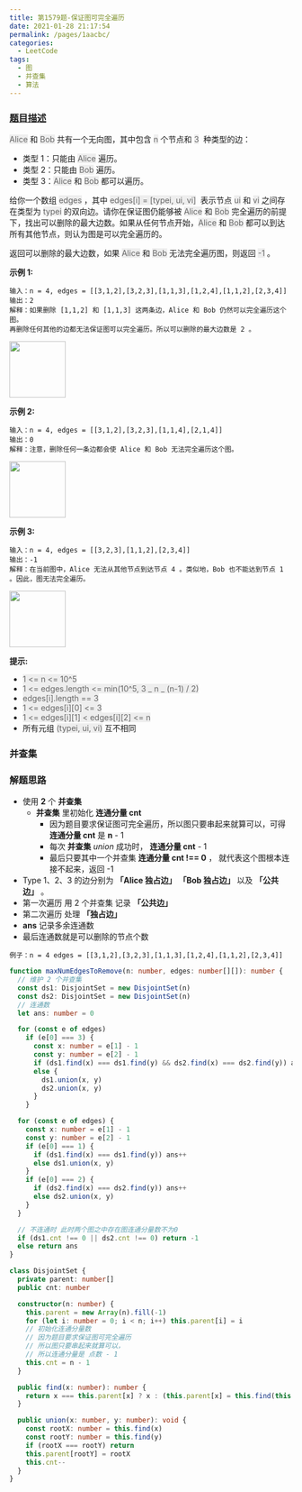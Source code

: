 ```yaml
---
title: 第1579题-保证图可完全遍历
date: 2021-01-28 21:17:54
permalink: /pages/1aacbc/
categories:
  - LeetCode
tags:
  - 图
  - 并查集
  - 算法
---
```


### [题目描述](https://leetcode-cn.com/problems/remove-max-number-of-edges-to-keep-graph-fully-traversable/)

<font style="background: #eee; color: #666;">Alice</font> 和 <font style="background: #eee; color: #666;">Bob</font> 共有一个无向图，其中包含 <font style="background: #eee; color: #666;">n</font> 个节点和 <font style="background: #eee; color: #666;">3</font>  种类型的边：

- 类型 1：只能由 <font style="background: #eee; color: #666;">Alice</font> 遍历。
- 类型 2：只能由 <font style="background: #eee; color: #666;">Bob</font> 遍历。
- 类型 3：<font style="background: #eee; color: #666;">Alice</font> 和 <font style="background: #eee; color: #666;">Bob</font> 都可以遍历。

给你一个数组 <font style="background: #eee; color: #666;">edges</font> ，其中 <font style="background: #eee; color: #666;">edges[i] = [typei, ui, vi]</font>  表示节点 <font style="background: #eee; color: #666;">ui</font> 和 <font style="background: #eee; color: #666;">vi</font> 之间存在类型为 <font style="background: #eee; color: #666;">typei</font> 的双向边。请你在保证图仍能够被 <font style="background: #eee; color: #666;">Alice</font> 和 <font style="background: #eee; color: #666;">Bob</font> 完全遍历的前提下，找出可以删除的最大边数。如果从任何节点开始，<font style="background: #eee; color: #666;">Alice</font> 和 <font style="background: #eee; color: #666;">Bob</font> 都可以到达所有其他节点，则认为图是可以完全遍历的。

返回可以删除的最大边数，如果 <font style="background: #eee; color: #666;">Alice</font> 和 <font style="background: #eee; color: #666;">Bob</font> 无法完全遍历图，则返回 <font style="background: #eee; color: #666;">-1</font> 。

<!-- more -->

**示例 1:**

```
输入：n = 4, edges = [[3,1,2],[3,2,3],[1,1,3],[1,2,4],[1,1,2],[2,3,4]]
输出：2
解释：如果删除 [1,1,2] 和 [1,1,3] 这两条边，Alice 和 Bob 仍然可以完全遍历这个图。
再删除任何其他的边都无法保证图可以完全遍历。所以可以删除的最大边数是 2 。
```

<img src="https://cdn.jsdelivr.net/gh/xiaojun996/CDN/images/leetcode/1579-remove-max-number-of-edges-to-keep-graph-fully-traversable-1.png" width="100" />

**示例 2:**

```
输入：n = 4, edges = [[3,1,2],[3,2,3],[1,1,4],[2,1,4]]
输出：0
解释：注意，删除任何一条边都会使 Alice 和 Bob 无法完全遍历这个图。
```

<img src="https://cdn.jsdelivr.net/gh/xiaojun996/CDN/images/leetcode/1579-remove-max-number-of-edges-to-keep-graph-fully-traversable-2.png" width="100" />

**示例 3:**

```
输入：n = 4, edges = [[3,2,3],[1,1,2],[2,3,4]]
输出：-1
解释：在当前图中，Alice 无法从其他节点到达节点 4 。类似地，Bob 也不能达到节点 1 。因此，图无法完全遍历。
```

<img src="https://cdn.jsdelivr.net/gh/xiaojun996/CDN/images/leetcode/1579-remove-max-number-of-edges-to-keep-graph-fully-traversable-3.png" width="100" />

**提示:**

- <font style="background: #eee; color: #666;">1 <= n <= 10^5</font>
- <font style="background: #eee; color: #666;">1 <= edges.length <= min(10^5, 3 _ n _ (n-1) / 2)</font>
- <font style="background: #eee; color: #666;">edges[i].length == 3</font>
- <font style="background: #eee; color: #666;">1 <= edges[i][0] <= 3</font>
- <font style="background: #eee; color: #666;">1 <= edges[i][1] < edges[i][2] <= n</font>
- 所有元组 <font style="background: #eee; color: #666;">(typei, ui, vi)</font> 互不相同

### 并查集

### 解题思路

- 使用 **2** 个 **并查集**
  - **并查集** 里初始化 **连通分量 cnt**
    - 因为题目要求保证图可完全遍历，所以图只要串起来就算可以，可得 **连通分量 cnt** 是 **n** - 1
    - 每次 **并查集** _union_ 成功时， **连通分量 cnt** - 1
    - 最后只要其中一个并查集 **连通分量 cnt !== 0** ， 就代表这个图根本连接不起来，返回 -1
- Type 1、2、3 的边分别为 **「Alice 独占边」** **「Bob 独占边」** 以及 **「公共边」** 。
- 第一次遍历 用 2 个并查集 记录 **「公共边」**
- 第二次遍历 处理 **「独占边」**
- **ans** 记录多余连通数
- 最后连通数就是可以删除的节点个数

```
例子：n = 4 edges = [[3,1,2],[3,2,3],[1,1,3],[1,2,4],[1,1,2],[2,3,4]]
```

```TypeScript
function maxNumEdgesToRemove(n: number, edges: number[][]): number {
  // 维护 2 个并查集
  const ds1: DisjointSet = new DisjointSet(n)
  const ds2: DisjointSet = new DisjointSet(n)
  // 连通数
  let ans: number = 0

  for (const e of edges)
    if (e[0] === 3) {
      const x: number = e[1] - 1
      const y: number = e[2] - 1
      if (ds1.find(x) === ds1.find(y) && ds2.find(x) === ds2.find(y)) ans++
      else {
        ds1.union(x, y)
        ds2.union(x, y)
      }
    }

  for (const e of edges) {
    const x: number = e[1] - 1
    const y: number = e[2] - 1
    if (e[0] === 1) {
      if (ds1.find(x) === ds1.find(y)) ans++
      else ds1.union(x, y)
    }
    if (e[0] === 2) {
      if (ds2.find(x) === ds2.find(y)) ans++
      else ds2.union(x, y)
    }
  }

  // 不连通时 此时两个图之中存在图连通分量数不为0
  if (ds1.cnt !== 0 || ds2.cnt !== 0) return -1
  else return ans
}

class DisjointSet {
  private parent: number[]
  public cnt: number

  constructor(n: number) {
    this.parent = new Array(n).fill(-1)
    for (let i: number = 0; i < n; i++) this.parent[i] = i
    // 初始化连通分量数
    // 因为题目要求保证图可完全遍历
    // 所以图只要串起来就算可以，
    // 所以连通分量是 点数 - 1
    this.cnt = n - 1
  }

  public find(x: number): number {
    return x === this.parent[x] ? x : (this.parent[x] = this.find(this.parent[x]))
  }

  public union(x: number, y: number): void {
    const rootX: number = this.find(x)
    const rootY: number = this.find(y)
    if (rootX === rootY) return
    this.parent[rootY] = rootX
    this.cnt--
  }
}
```
